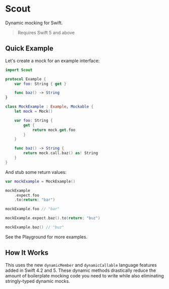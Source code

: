 # Scout
Dynamic mocking for Swift.

> Requires Swift 5 and above

## Quick Example
Let's create a mock for an example interface:

```swift
import Scout

protocol Example {
    var foo: String { get }

    func baz() -> String
}

class MockExample : Example, Mockable {
    let mock = Mock()

    var foo: String {
        get {
            return mock.get.foo
        }
    }

    func baz() -> String {
        return mock.call.baz() as! String
    }
}
```

And stub some return values:

```swift
var mockExample = MockExample()

mockExample
    .expect.foo
    .to(return: "bar")

mockExample.foo // "bar"

mockExample.expect.baz().to(return: "buz")

mockExample.baz() // "buz"
```

See the Playground for more examples.

## How It Works
This uses the new `dynamicMember` and `dynamicCallable` language features added in Swift 4.2 and 5. These dynamic methods drastically reduce the amount of boilerplate mocking code you need to write while also eliminating stringly-typed dynamic mocks.

